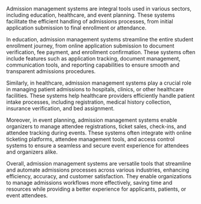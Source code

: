Admission management systems are integral tools used in various sectors, including education, healthcare, and event planning. These systems facilitate the efficient handling of admissions processes, from initial application submission to final enrollment or attendance. 

In education, admission management systems streamline the entire student enrollment journey, from online application submission to document verification, fee payment, and enrollment confirmation. These systems often include features such as application tracking, document management, communication tools, and reporting capabilities to ensure smooth and transparent admissions procedures.

Similarly, in healthcare, admission management systems play a crucial role in managing patient admissions to hospitals, clinics, or other healthcare facilities. These systems help healthcare providers efficiently handle patient intake processes, including registration, medical history collection, insurance verification, and bed assignment.

Moreover, in event planning, admission management systems enable organizers to manage attendee registrations, ticket sales, check-ins, and attendee tracking during events. These systems often integrate with online ticketing platforms, attendee management tools, and access control systems to ensure a seamless and secure event experience for attendees and organizers alike.

Overall, admission management systems are versatile tools that streamline and automate admissions processes across various industries, enhancing efficiency, accuracy, and customer satisfaction. They enable organizations to manage admissions workflows more effectively, saving time and resources while providing a better experience for applicants, patients, or event attendees.
